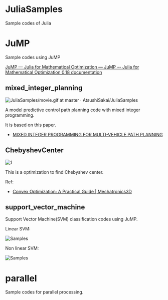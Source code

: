 # JuliaSamples
Sample codes of Julia

# JuMP

Sample codes using JuMP

[JuMP — Julia for Mathematical Optimization — JuMP \-\- Julia for Mathematical Optimization 0\.18 documentation](https://jump.readthedocs.io/en/latest/)

## mixed_integer_planning

![JuliaSamples/movie\.gif at master · AtsushiSakai/JuliaSamples](https://github.com/AtsushiSakai/JuliaSamples/blob/master/JuMP/mixed_integer_planning/movie.gif)

A model predictive control path planning code with mixed integer programming.

It is based on this paper.

- [MIXED INTEGER PROGRAMMING FOR MULTI-VEHICLE PATH PLANNING](http://citeseerx.ist.psu.edu/viewdoc/download?doi=10.1.1.4.2591&rep=rep1&type=pdf)


## ChebyshevCenter

![1](https://github.com/AtsushiSakai/JuliaSamples/blob/master/JuMP/Chebyshevcenter/Figure_1.png)

This is a optimization to find Chebyshev center.

Ref:

- [Convex Optimization: A Practical Guide \| Mechatronics3D](http://www.mechatronics3d.com/post/2014-convex-optimization/)

## support_vector_machine

Support Vector Machine(SVM) classification codes using JuMP.

Linear SVM:

![Samples](https://github.com/AtsushiSakai/JuliaSamples/blob/master/JuMP/support_vector_machine/linear_svm.png)

Non linear SVM:

![Samples](https://github.com/AtsushiSakai/JuliaSamples/blob/master/JuMP/support_vector_machine/nonlinear_svm.png)


# parallel

Sample codes for parallel processing.

